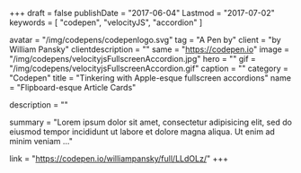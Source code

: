 +++
draft = false
publishDate = "2017-06-04"
Lastmod = "2017-07-02"
keywords = [ "codepen", "velocityJS", "accordion" ]

avatar = "/img/codepens/codepenlogo.svg"
tag = "A Pen by"
client = "by William Pansky"
clientdescription = ""
same = "https://codepen.io"
image = "/img/codepens/velocityjsFullscreenAccordion.jpg"
hero = ""
gif = "/img/codepens/velocityjsFullscreenAccordion.gif"
caption = ""
category = "Codepen"
title = "Tinkering with Apple-esque fullscreen accordions"
name = "Flipboard-esque Article Cards"

description = ""

summary = "Lorem ipsum dolor sit amet, consectetur adipisicing elit, sed do eiusmod tempor incididunt ut labore et dolore magna aliqua. Ut enim ad minim veniam ..."

link = "https://codepen.io/williampansky/full/LLdOLz/"
+++
